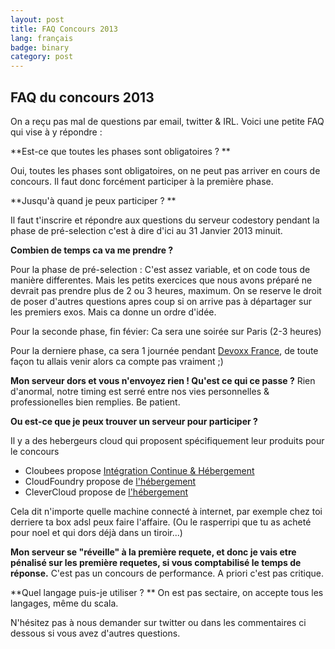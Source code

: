 ```yaml
---
layout: post
title: FAQ Concours 2013
lang: français
badge: binary
category: post
---
```


## FAQ du concours 2013

On a reçu pas mal de questions par email, twitter & IRL.
Voici une petite FAQ qui vise à y répondre :

**Est-ce que toutes les phases sont obligatoires ? **

Oui, toutes les phases sont obligatoires, on ne peut pas arriver en cours de concours. Il faut donc forcément participer à la première phase.


**Jusqu'à quand je peux participer ? **

Il faut t'inscrire et répondre aux questions du serveur codestory pendant la phase de pré-selection c'est à dire d'ici au 31 Janvier 2013 minuit.


**Combien de temps ca va me prendre ?**

Pour la phase de pré-selection : C'est assez variable, et on code tous de manière differentes. Mais les petits exercices que nous avons préparé ne devrait pas prendre plus de 2 ou 3 heures, maximum. On se reserve le droit de poser d'autres questions apres coup si on arrive pas à départager sur les premiers exos. Mais ca donne un ordre d'idée.

Pour la seconde phase, fin févier: Ca sera une soirée sur Paris (2-3 heures)

Pour la derniere phase, ca sera 1 journée pendant [Devoxx France](http://www.devoxx.com/display/FR13/Home), de toute façon tu allais venir alors ca compte pas vraiment ;)

**Mon serveur dors et vous n'envoyez rien ! Qu'est ce qui ce passe ?**
Rien d'anormal, notre timing est serré entre nos vies personnelles & professionelles bien remplies. Be patient.


**Ou est-ce que je peux trouver un serveur pour participer ?**

Il y a des hebergeurs cloud qui proposent spécifiquement leur produits pour le concours 
* Cloubees propose [Intégration Continue & Hébergement](http://twitter.com/ndeloof/status/288230002955264000)
* CloudFoundry propose de [l'hébergement](http://twitter.com/ebottard/status/288232326893301760)
* CleverCloud propose de [l'hébergement](http://code-story.net/2013/01/04/concours-2013.html#comment-759028628)

Cela dit n'importe quelle machine connecté à internet, par exemple chez toi derriere ta box adsl peux faire l'affaire. (Ou le rasperripi que tu as acheté pour noel et qui dors déjà dans un tiroir...)

**Mon serveur se "réveille" à la première requete, et donc je vais etre pénalisé sur les première requetes, si vous comptabilisé le temps de réponse.**
C'est pas un concours de performance. A priori c'est pas critique.

**Quel langage puis-je utiliser ? **
On est pas sectaire, on accepte tous les langages, même du scala.

N'hésitez pas à nous demander sur twitter ou dans les commentaires ci dessous si vous avez d'autres questions.